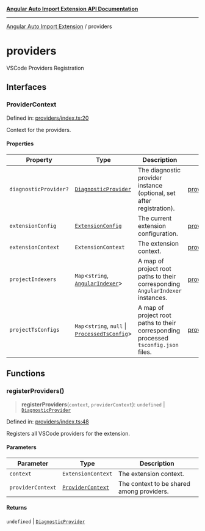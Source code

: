 [**Angular Auto Import Extension API Documentation**](README.md)

***

[Angular Auto Import Extension](README.md) / providers

# providers

VSCode Providers Registration

## Interfaces

### ProviderContext

Defined in: [providers/index.ts:20](https://github.com/ngx-rock/vscode-angular-auto-import/blob/main/src/providers/index.ts#L20)

Context for the providers.

#### Properties

| Property | Type | Description | Defined in |
| ------ | ------ | ------ | ------ |
| <a id="diagnosticprovider"></a> `diagnosticProvider?` | [`DiagnosticProvider`](providers/diagnostics.md#diagnosticprovider) | The diagnostic provider instance (optional, set after registration). | [providers/index.ts:40](https://github.com/ngx-rock/vscode-angular-auto-import/blob/main/src/providers/index.ts#L40) |
| <a id="extensionconfig"></a> `extensionConfig` | [`ExtensionConfig`](config/settings.md#extensionconfig) | The current extension configuration. | [providers/index.ts:32](https://github.com/ngx-rock/vscode-angular-auto-import/blob/main/src/providers/index.ts#L32) |
| <a id="extensioncontext"></a> `extensionContext` | `ExtensionContext` | The extension context. | [providers/index.ts:36](https://github.com/ngx-rock/vscode-angular-auto-import/blob/main/src/providers/index.ts#L36) |
| <a id="projectindexers"></a> `projectIndexers` | `Map`\<`string`, [`AngularIndexer`](services/indexer.md#angularindexer)\> | A map of project root paths to their corresponding `AngularIndexer` instances. | [providers/index.ts:24](https://github.com/ngx-rock/vscode-angular-auto-import/blob/main/src/providers/index.ts#L24) |
| <a id="projecttsconfigs"></a> `projectTsConfigs` | `Map`\<`string`, `null` \| [`ProcessedTsConfig`](types/tsconfig.md#processedtsconfig)\> | A map of project root paths to their corresponding processed `tsconfig.json` files. | [providers/index.ts:28](https://github.com/ngx-rock/vscode-angular-auto-import/blob/main/src/providers/index.ts#L28) |

## Functions

### registerProviders()

> **registerProviders**(`context`, `providerContext`): `undefined` \| [`DiagnosticProvider`](providers/diagnostics.md#diagnosticprovider)

Defined in: [providers/index.ts:48](https://github.com/ngx-rock/vscode-angular-auto-import/blob/main/src/providers/index.ts#L48)

Registers all VSCode providers for the extension.

#### Parameters

| Parameter | Type | Description |
| ------ | ------ | ------ |
| `context` | `ExtensionContext` | The extension context. |
| `providerContext` | [`ProviderContext`](#providercontext) | The context to be shared among providers. |

#### Returns

`undefined` \| [`DiagnosticProvider`](providers/diagnostics.md#diagnosticprovider)
